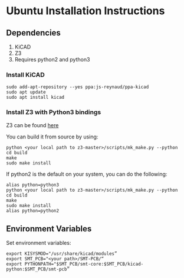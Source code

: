 # Ubuntu Installation Instructions
## Dependencies
1. KiCAD
2. Z3
3. Requires python2 and python3

### Install KiCAD
```
sudo add-apt-repository --yes ppa:js-reynaud/ppa-kicad
sudo apt update
sudo apt install kicad
```

### Install Z3 with Python3 bindings
Z3 can be found [here](https://github.com/Z3Prover/z3)

You can build it from source by using:
```
python <your local path to z3-master>/scripts/mk_make.py --python
cd build
make
sudo make install
```

If python2 is the default on your system, you can do the following:

```
alias python=python3
python <your local path to z3-master>/scripts/mk_make.py --python
cd build
make
sudo make install
alias python=python2
```

## Environment Variables
Set environment variables:
```
export KISYSMOD="/usr/share/kicad/modules”
export SMT_PCB="<your path>/SMT-PCB/“
export PYTHONPATH="$SMT_PCB/smt-core:$SMT_PCB/kicad-python:$SMT_PCB/smt-pcb”
```
